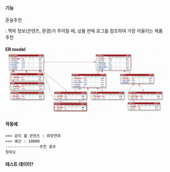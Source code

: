 #### 기능

혼술추천 

: 맥락 정보\(콘텐츠, 환경\)가 주어질 때, 상품 판매 로그를 참조하여 가장 어울리는 제품 추천



#### ER model![](/assets/mini-proj-first-ermodel.png) 

#### 작동예 

```
>>> 같이 볼 콘텐츠 : 화양연화
>>> 예산 : 10000
---------------추천 결과
칭따오
```

#### 테스트 데이터?



#### 



